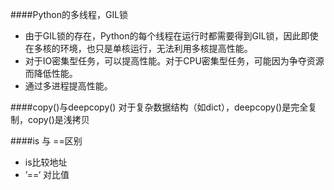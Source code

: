 ####Python的多线程，GIL锁
- 由于GIL锁的存在，Python的每个线程在运行时都需要得到GIL锁，因此即使在多核的环境，也只是单核运行，无法利用多核提高性能。
- 对于IO密集型任务，可以提高性能。对于CPU密集型任务，可能因为争夺资源而降低性能。
- 通过多进程提高性能。

####copy()与deepcopy()
对于复杂数据结构（如dict），deepcopy()是完全复制，copy()是浅拷贝

####is 与 ==区别
- is比较地址
- ’==‘ 对比值

